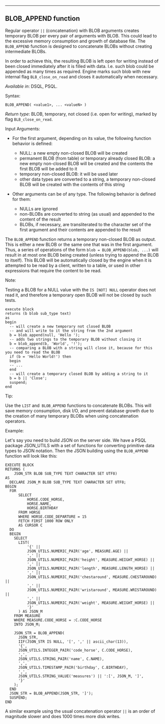 --------------------
BLOB_APPEND function
--------------------

Regular operator `||` (concatenation) with BLOB arguments creates temporary BLOB per every pair of arguments
with BLOB. This could lead to the excessive memory consumption and growth of database file. The `BLOB_APPEND` function is designed to concatenate BLOBs without creating intermediate BLOBs.

In order to achieve this, the resulting BLOB is left open for writing instead of been closed immediately after it is filled with data. I.e. such blob could be appended as many times as required. Engine marks such blob with new internal flag `BLB_close_on_read` and closes it automatically when necessary.

*Available in*: DSQL, PSQL.

Syntax:

`BLOB_APPEND( <value1>, ... <valueN> )`


*Return type*: BLOB, temporary, not closed (i.e. open for writing), marked by flag `BLB_close_on_read`.


Input Arguments:

- For the first argument, depending on its value, the following function behavior is defined:

	- NULL: a new empty non-closed BLOB will be created
	- permanent BLOB (from table) or temporary already closed BLOB:
	a new empty non-closed BLOB will be created and the contents the first BLOB will be added to it
	- temporary non-closed BLOB: it will be used later
	- other data types are converted to a string, a temporary non-closed BLOB will be created with the contents of this string

- Other arguments can be of any type. The following behavior is defined for them:
    - NULLs are ignored
    - non-BLOBs are converted to string (as usual) and appended to the content of the result
    - BLOBs, if necessary, are transliterated to the character set of the first argument and their contents are appended to the result

The `BLOB_APPEND` function returns a temporary non-closed BLOB as output.
This is either a new BLOB or the same one that was in the first argument. Thus, a series of operations of the form
`blob = BLOB_APPEND(blob, ...)` will result in at most one BLOB being created (unless trying to append the BLOB to itself).
This BLOB will be automatically closed by the engine when it is attempted to be read by a client, written to a table, or used in other expressions that require the content to be read.

Note:

Testing a BLOB for a NULL value with the `IS [NOT] NULL` operator does not read it, and therefore a temporary open BLOB will not be closed by such tests.

```
execute block
returns (b blob sub_type text)
as
begin
  -- will create a new temporary not closed BLOB 
  -- and will write to it the string from the 2nd argument
  b = blob_append(null, 'Hello ');
  -- adds two strings to the temporary BLOB without closing it 
  b = blob_append(b, 'World', '!');
  -- comparing a BLOB with a string will close it, because for this you need to read the BLOB
  if (b = 'Hello World!') then
  begin
  -- ...
  end
  -- will create a temporary closed BLOB by adding a string to it
  b = b || 'Close';
  suspend;
end
```

Tip:

Use the `LIST` and` BLOB_APPEND` functions to concatenate BLOBs. This will save memory consumption, disk I/O,
and prevent database growth due to the creation of many temporary BLOBs when using concatenation operators.

Example:

Let's say you need to build JSON on the server side. We have a PSQL package JSON_UTILS with a set of functions for converting primitive data types to JSON notation.
Then the JSON building using the `BLOB_APPEND` function will look like this:

```
EXECUTE BLOCK
RETURNS (
    JSON_STR BLOB SUB_TYPE TEXT CHARACTER SET UTF8)
AS
  DECLARE JSON_M BLOB SUB_TYPE TEXT CHARACTER SET UTF8;
BEGIN
  FOR
      SELECT
          HORSE.CODE_HORSE,
          HORSE.NAME,
          HORSE.BIRTHDAY
      FROM HORSE
      WHERE HORSE.CODE_DEPARTURE = 15
      FETCH FIRST 1000 ROW ONLY
      AS CURSOR C
  DO
  BEGIN
    SELECT
      LIST(
          '{' ||
          JSON_UTILS.NUMERIC_PAIR('age', MEASURE.AGE) ||
          ',' ||
          JSON_UTILS.NUMERIC_PAIR('height', MEASURE.HEIGHT_HORSE) ||
          ',' ||
          JSON_UTILS.NUMERIC_PAIR('length', MEASURE.LENGTH_HORSE) ||
          ',' ||
          JSON_UTILS.NUMERIC_PAIR('chestaround', MEASURE.CHESTAROUND) ||
          ',' ||
          JSON_UTILS.NUMERIC_PAIR('wristaround', MEASURE.WRISTAROUND) ||
          ',' ||
          JSON_UTILS.NUMERIC_PAIR('weight', MEASURE.WEIGHT_HORSE) ||
          '}'
      ) AS JSON_M
    FROM MEASURE
    WHERE MEASURE.CODE_HORSE = :C.CODE_HORSE
    INTO JSON_M;

    JSON_STR = BLOB_APPEND(
      JSON_STR,
      IIF(JSON_STR IS NULL, '[', ',' || ascii_char(13)),
      '{',
      JSON_UTILS.INTEGER_PAIR('code_horse', C.CODE_HORSE),
      ',',
      JSON_UTILS.STRING_PAIR('name', C.NAME),
      ',',
      JSON_UTILS.TIMESTAMP_PAIR('birthday', C.BIRTHDAY),
      ',',
      JSON_UTILS.STRING_VALUE('measures') || ':[', JSON_M, ']',
      '}'
    );
  END
  JSON_STR = BLOB_APPEND(JSON_STR, ']');
  SUSPEND;
END
```

A similar example using the usual concatenation operator `||` is an order of magnitude slower and does 1000 times more disk writes.
